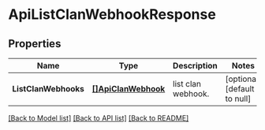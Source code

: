 # ApiListClanWebhookResponse

## Properties
Name | Type | Description | Notes
------------ | ------------- | ------------- | -------------
**ListClanWebhooks** | [**[]ApiClanWebhook**](apiClanWebhook.md) | list clan webhook. | [optional] [default to null]

[[Back to Model list]](../README.md#documentation-for-models) [[Back to API list]](../README.md#documentation-for-api-endpoints) [[Back to README]](../README.md)


